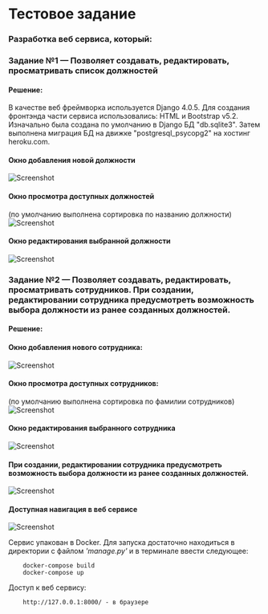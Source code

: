 # Тестовое задание
### Разработка веб сервиса, который:
### Задание №1 — Позволяет создавать, редактировать, просматривать список должностей
#### Решение:
В качестве веб фреймворка используется Django 4.0.5. Для создания фронтэнда части сервиса использовались: HTML и Bootstrap v5.2.
Изначально была создана по умолчанию в Django БД "db.sqlite3". Затем выполнена миграция БД на движке "postgresql_psycopg2" на хостинг heroku.com.
#### Окно добавления новой должности
![Screenshot](picture_1.JPG)

#### Окно просмотра доступных должностей
(по умолчанию выполнена сортировка по названию должности)
![Screenshot](picture_2.png)

#### Окно редактирования выбранной должности
![Screenshot](picture_3.png)

### Задание №2 — Позволяет создавать, редактировать, просматривать сотрудников. При создании, редактировании сотрудника предусмотреть возможность выбора должности из ранее созданных должностей.
#### Решение:

#### Окно добавления нового сотрудника:
![Screenshot](picture_4.png)

#### Окно просмотра доступных сотрудников:
(по умолчанию выполнена сортировка по фамилии сотрудников)
![Screenshot](pic_5.png)

#### Окно редактирования выбранного сотрудника
![Screenshot](pic_6.png)

#### При создании, редактировании сотрудника предусмотреть возможность выбора должности из ранее созданных должностей.
![Screenshot](pic_7.png)

#### Доступная навигация в веб сервисе
![Screenshot](pic_8.PNG)

Сервис упакован в Docker. Для запуска достаточно находиться в директории с файлом _'manage.py'_ и в терминале ввести следующее:
```shell
    docker-compose build
    docker-compose up
```

Доступ к веб сервису:
```shell
    http://127.0.0.1:8000/ - в браузере
```
